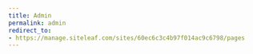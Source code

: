 ```yaml
---
title: Admin
permalink: admin
redirect_to:
- https://manage.siteleaf.com/sites/60ec6c3c4b97f014ac9c6798/pages
---
```


